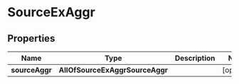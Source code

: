 # SourceExAggr

## Properties
Name | Type | Description | Notes
------------ | ------------- | ------------- | -------------
**sourceAggr** | **AllOfSourceExAggrSourceAggr** |  |  [optional]
